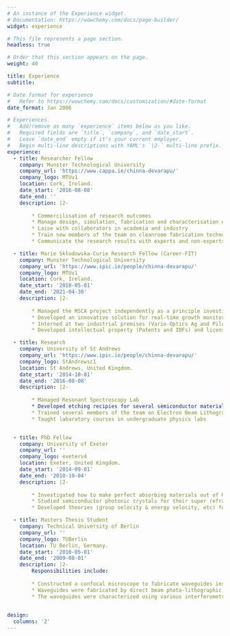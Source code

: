 ```yaml
---
# An instance of the Experience widget.
# Documentation: https://wowchemy.com/docs/page-builder/
widget: experience

# This file represents a page section.
headless: true

# Order that this section appears on the page.
weight: 40

title: Experience
subtitle:

# Date format for experience
#   Refer to https://wowchemy.com/docs/customization/#date-format
date_format: Jan 2006

# Experiences.
#   Add/remove as many `experience` items below as you like.
#   Required fields are `title`, `company`, and `date_start`.
#   Leave `date_end` empty if it's your current employer.
#   Begin multi-line descriptions with YAML's `|2-` multi-line prefix.
experience:
  - title: Researcher Fellow
    company: Munster Technological University 
    company_url: 'https://www.cappa.ie/chinna-devarapu/'
    company_logo: MTUv1
    location: Cork, Ireland.
    date_start: '2016-08-08'
    date_end: ''
    description: |2-
        
        * Commercilisation of research outcomes
        * Manage design, simulation, fabrication and characterisation of photonic devices
        * Laise with collaborators in academia and industry
        * Train new members of the team on cleanroom fabrication technologies
        * Communicate the research results with experts and non-experts 

  - title: Marie Skłodowska-Curie Research Fellow (Career-FIT)
    company: Munster Technological University 
    company_url: 'https://www.ipic.ie/people/chinna-devarapu/'
    company_logo: MTUv1
    location: Cork, Ireland.
    date_start: '2018-05-01'
    date_end: '2021-04-30'
    description: |2-
        
        * Managed the MSCA project independently as a principle investigator
        * Developed an innovative solution for real-time growth monitoring of bacterial solutions 
        * Interned at two industrial premises (Vario-Optics Ag and Pilot Photonics)
        * Developed intellectual property (Patents and IDFs) and licensed to industrial partners

  - title: Research 
    company: University of St Andrews 
    company_url: 'https://www.ipic.ie/people/chinna-devarapu/'
    company_logo: StAndrewsc1
    location: St Andrews, United Kingdom.
    date_start: '2014-10-01'
    date_end: '2016-08-08'
    description: |2-
        
        * Managed Resonant Spectroscopy Lab
        * Developed etching recipies for several semiconductor materials (ex: SiC, a:Si)
        * Trained several members of the team on Electron Beam Lithography, Etching, SEM, etc
        * Taught labaratory courses in undergraduate physics labs


  - title: PhD Fellow
    company: University of Exeter
    company_url: ''
    company_logo: exeterv4
    location: Exeter, United Kingdom.
    date_start: '2014-09-01'
    date_end: '2010-10-04'
    description: |2-
        
        * Investigated how to make perfect absorbing materials out of highly reflecting materials
        * Studied semiconductor photonic crystals for their super refracting properties
        * Developed theories (group velocity & energy velocity, etc) for lossy photonic crystals 

  - title: Masters Thesis Student
    company: Technical University of Berlin
    company_url: ''
    company_logo: TUBerlin
    location: TU Berlin, Germany.
    date_start: '2010-05-01'
    date_end: '2009-08-01'
    description: |2-
        Responsibilities include:
        
        * Constructed a confocal microscope to fabricate waveguides inside a photo polymer
        * Waveguides were fabricated by direct beam photo-lithographic technique
        * The waveguides were characterized using various interferometric methods

      
design:
  columns: '2'
---
```

